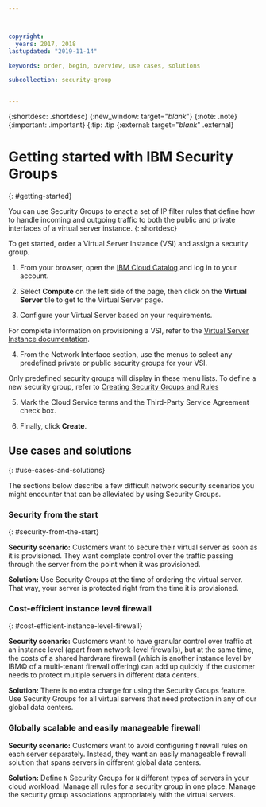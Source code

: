 ```yaml
---



copyright:
  years: 2017, 2018
lastupdated: "2019-11-14"

keywords: order, begin, overview, use cases, solutions

subcollection: security-group


---
```


{:shortdesc: .shortdesc}
{:new_window: target="_blank_"}
{:note: .note}
{:important: .important}
{:tip: .tip
{:external: target="_blank_" .external}

# Getting started with IBM Security Groups
{: #getting-started}

You can use Security Groups to enact a set of IP filter rules that define how to handle incoming and outgoing traffic to both the public and private interfaces of a virtual server instance.
{: shortdesc}

To get started, order a Virtual Server Instance (VSI) and assign a security group.

1. From your browser, open the [IBM Cloud Catalog](https://cloud.ibm.com/catalog) and log in to your account.

2. Select **Compute** on the left side of the page, then click on the **Virtual Server** tile to get to the Virtual Server page.

3. Configure your Virtual Server based on your requirements.

  For complete information on provisioning a VSI, refer to the [Virtual Server Instance documentation](/docs/vsi?topic=virtual-servers-getting-started-tutorial).

4. From the Network Interface section, use the menus to select any predefined private or public security groups for your VSI.

  Only predefined security groups will display in these menu lists. To define a new security group, refer to [Creating Security Groups and Rules](/docs/security-groups?topic=security-groups-creating-security-groups)

5. Mark the Cloud Service terms and the Third-Party Service Agreement check box.

6. Finally, click **Create**.

## Use cases and solutions
{: #use-cases-and-solutions}

The sections below describe a few difficult network security scenarios you might encounter that can be alleviated by using Security Groups.

### Security from the start
{: #security-from-the-start}

**Security scenario:** Customers want to secure their virtual server as soon as it is provisioned. They want complete control over the traffic passing through the server from the point when it was provisioned.

**Solution:** Use Security Groups at the time of ordering the virtual server. That way, your server is protected right from the time it is provisioned.

### Cost-efficient instance level firewall
{: #cost-efficient-instance-level-firewall}

**Security scenario:** Customers want to have granular control over traffic at an instance level (apart from network-level firewalls), but at the same time, the costs of a shared hardware firewall (which is another instance level by IBM© of a multi-tenant firewall offering) can add up quickly if the customer needs to protect multiple servers in different data centers.

**Solution:** There is no extra charge for using the Security Groups feature. Use Security Groups for all virtual servers that need protection in any of our global data centers.

### Globally scalable and easily manageable firewall
**Security scenario:** Customers want to avoid configuring firewall rules on each server separately. Instead, they want an easily manageable firewall solution that spans servers in different global data centers.

**Solution:** Define `N` Security Groups for `N` different types of servers in your cloud workload. Manage all rules for a security group in one place. Manage the security group associations appropriately with the virtual servers.
